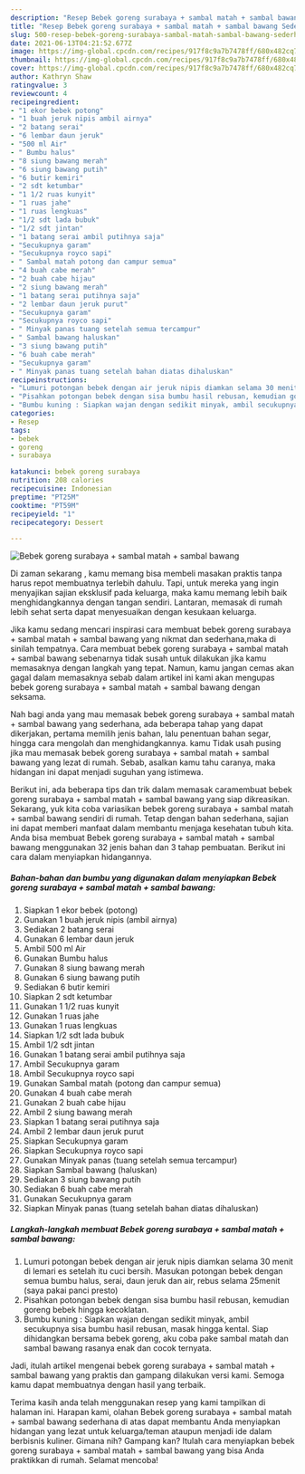 ```yaml
---
description: "Resep Bebek goreng surabaya + sambal matah + sambal bawang Sederhana Untuk Jualan"
title: "Resep Bebek goreng surabaya + sambal matah + sambal bawang Sederhana Untuk Jualan"
slug: 500-resep-bebek-goreng-surabaya-sambal-matah-sambal-bawang-sederhana-untuk-jualan
date: 2021-06-13T04:21:52.677Z
image: https://img-global.cpcdn.com/recipes/917f8c9a7b7478ff/680x482cq70/bebek-goreng-surabaya-sambal-matah-sambal-bawang-foto-resep-utama.jpg
thumbnail: https://img-global.cpcdn.com/recipes/917f8c9a7b7478ff/680x482cq70/bebek-goreng-surabaya-sambal-matah-sambal-bawang-foto-resep-utama.jpg
cover: https://img-global.cpcdn.com/recipes/917f8c9a7b7478ff/680x482cq70/bebek-goreng-surabaya-sambal-matah-sambal-bawang-foto-resep-utama.jpg
author: Kathryn Shaw
ratingvalue: 3
reviewcount: 4
recipeingredient:
- "1 ekor bebek potong"
- "1 buah jeruk nipis ambil airnya"
- "2 batang serai"
- "6 lembar daun jeruk"
- "500 ml Air"
- " Bumbu halus"
- "8 siung bawang merah"
- "6 siung bawang putih"
- "6 butir kemiri"
- "2 sdt ketumbar"
- "1 1/2 ruas kunyit"
- "1 ruas jahe"
- "1 ruas lengkuas"
- "1/2 sdt lada bubuk"
- "1/2 sdt jintan"
- "1 batang serai ambil putihnya saja"
- "Secukupnya garam"
- "Secukupnya royco sapi"
- " Sambal matah potong dan campur semua"
- "4 buah cabe merah"
- "2 buah cabe hijau"
- "2 siung bawang merah"
- "1 batang serai putihnya saja"
- "2 lembar daun jeruk purut"
- "Secukupnya garam"
- "Secukupnya royco sapi"
- " Minyak panas tuang setelah semua tercampur"
- " Sambal bawang haluskan"
- "3 siung bawang putih"
- "6 buah cabe merah"
- "Secukupnya garam"
- " Minyak panas tuang setelah bahan diatas dihaluskan"
recipeinstructions:
- "Lumuri potongan bebek dengan air jeruk nipis diamkan selama 30 menit di lemari es setelah itu cuci bersih. Masukan potongan bebek dengan semua bumbu halus, serai, daun jeruk dan air, rebus selama 25menit (saya pakai panci presto)"
- "Pisahkan potongan bebek dengan sisa bumbu hasil rebusan, kemudian goreng bebek hingga kecoklatan."
- "Bumbu kuning : Siapkan wajan dengan sedikit minyak, ambil secukupnya sisa bumbu hasil rebusan, masak hingga kental. Siap dihidangkan bersama bebek goreng, aku coba pake sambal matah dan sambal bawang rasanya enak dan cocok ternyata."
categories:
- Resep
tags:
- bebek
- goreng
- surabaya

katakunci: bebek goreng surabaya 
nutrition: 208 calories
recipecuisine: Indonesian
preptime: "PT25M"
cooktime: "PT59M"
recipeyield: "1"
recipecategory: Dessert

---
```



![Bebek goreng surabaya + sambal matah + sambal bawang](https://img-global.cpcdn.com/recipes/917f8c9a7b7478ff/680x482cq70/bebek-goreng-surabaya-sambal-matah-sambal-bawang-foto-resep-utama.jpg)

Di zaman  sekarang , kamu memang bisa membeli masakan praktis tanpa harus repot membuatnya terlebih dahulu. Tapi, untuk mereka yang ingin menyajikan sajian eksklusif pada keluarga, maka kamu memang lebih baik menghidangkannya dengan tangan sendiri. Lantaran, memasak di rumah lebih sehat serta dapat menyesuaikan dengan kesukaan keluarga.

Jika kamu sedang mencari inspirasi cara membuat bebek goreng surabaya + sambal matah + sambal bawang yang nikmat dan sederhana,maka di sinilah tempatnya. Cara membuat bebek goreng surabaya + sambal matah + sambal bawang  sebenarnya tidak susah untuk dilakukan jika kamu memasaknya dengan langkah yang tepat. Namun, kamu jangan cemas akan gagal dalam memasaknya 
sebab dalam artikel ini kami akan mengupas bebek goreng surabaya + sambal matah + sambal bawang dengan seksama.  



Nah bagi anda yang mau memasak bebek goreng surabaya + sambal matah + sambal bawang yang sederhana, ada beberapa tahap yang dapat dikerjakan, pertama memilih jenis bahan, lalu penentuan bahan segar, hingga cara mengolah dan menghidangkannya. kamu Tidak usah pusing jika mau memasak bebek goreng surabaya + sambal matah + sambal bawang yang lezat di rumah. Sebab, asalkan kamu  tahu caranya, maka hidangan ini dapat menjadi suguhan yang istimewa.

Berikut ini, ada beberapa tips dan trik dalam memasak caramembuat bebek goreng surabaya + sambal matah + sambal bawang yang siap dikreasikan. Sekarang, yuk kita coba variasikan bebek goreng surabaya + sambal matah + sambal bawang sendiri di rumah. Tetap dengan bahan sederhana, sajian ini dapat memberi manfaat dalam membantu menjaga kesehatan tubuh kita. Anda bisa membuat Bebek goreng surabaya + sambal matah + sambal bawang menggunakan 32 jenis bahan dan 3 tahap pembuatan. Berikut ini cara dalam menyiapkan hidangannya.

<!--inarticleads1-->

##### Bahan-bahan dan bumbu yang digunakan dalam menyiapkan Bebek goreng surabaya + sambal matah + sambal bawang:

1. Siapkan 1 ekor bebek (potong)
1. Gunakan 1 buah jeruk nipis (ambil airnya)
1. Sediakan 2 batang serai
1. Gunakan 6 lembar daun jeruk
1. Ambil 500 ml Air
1. Gunakan  Bumbu halus
1. Gunakan 8 siung bawang merah
1. Gunakan 6 siung bawang putih
1. Sediakan 6 butir kemiri
1. Siapkan 2 sdt ketumbar
1. Gunakan 1 1/2 ruas kunyit
1. Gunakan 1 ruas jahe
1. Gunakan 1 ruas lengkuas
1. Siapkan 1/2 sdt lada bubuk
1. Ambil 1/2 sdt jintan
1. Gunakan 1 batang serai ambil putihnya saja
1. Ambil Secukupnya garam
1. Ambil Secukupnya royco sapi
1. Gunakan  Sambal matah (potong dan campur semua)
1. Gunakan 4 buah cabe merah
1. Gunakan 2 buah cabe hijau
1. Ambil 2 siung bawang merah
1. Siapkan 1 batang serai putihnya saja
1. Ambil 2 lembar daun jeruk purut
1. Siapkan Secukupnya garam
1. Siapkan Secukupnya royco sapi
1. Gunakan  Minyak panas (tuang setelah semua tercampur)
1. Siapkan  Sambal bawang (haluskan)
1. Sediakan 3 siung bawang putih
1. Sediakan 6 buah cabe merah
1. Gunakan Secukupnya garam
1. Siapkan  Minyak panas (tuang setelah bahan diatas dihaluskan)




<!--inarticleads2-->

##### Langkah-langkah membuat Bebek goreng surabaya + sambal matah + sambal bawang:

1. Lumuri potongan bebek dengan air jeruk nipis diamkan selama 30 menit di lemari es setelah itu cuci bersih. Masukan potongan bebek dengan semua bumbu halus, serai, daun jeruk dan air, rebus selama 25menit (saya pakai panci presto)
1. Pisahkan potongan bebek dengan sisa bumbu hasil rebusan, kemudian goreng bebek hingga kecoklatan.
1. Bumbu kuning : Siapkan wajan dengan sedikit minyak, ambil secukupnya sisa bumbu hasil rebusan, masak hingga kental. Siap dihidangkan bersama bebek goreng, aku coba pake sambal matah dan sambal bawang rasanya enak dan cocok ternyata.




Jadi, itulah artikel mengenai  bebek goreng surabaya + sambal matah + sambal bawang  yang praktis dan gampang dilakukan versi kami. Semoga kamu dapat membuatnya dengan hasil yang terbaik. 

Terima kasih anda telah menggunakan resep yang kami tampilkan di halaman ini. Harapan kami, olahan  Bebek goreng surabaya + sambal matah + sambal bawang sederhana di atas dapat membantu Anda menyiapkan hidangan yang lezat untuk keluarga/teman ataupun menjadi ide dalam berbisnis kuliner. Gimana nih? Gampang kan? Itulah cara menyiapkan bebek goreng surabaya + sambal matah + sambal bawang yang bisa Anda praktikkan di rumah. Selamat mencoba!

